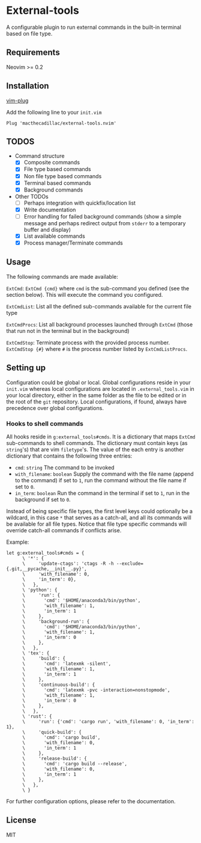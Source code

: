 # External-tools

A configurable plugin to run external commands in the built-in terminal based on
file type.

## Requirements

Neovim >= 0.2

## Installation

[vim-plug](https://github.com/junegunn/vim-plug)

Add the following line to your `init.vim`

```vim
Plug 'macthecadillac/external-tools.nvim'
```

## TODOS

- Command structure
  - [x] Composite commands
  - [x] File type based commands
  - [x] Non file type based commands
  - [x] Terminal based commands
  - [x] Background commands

- Other TODOs
  - [ ] Perhaps integration with quickfix/location list
  - [x] Write documentation
  - [ ] Error handling for failed background commands (show a simple message and perhaps redirect output from `stderr` to a temporary buffer and display)
  - [x] List available commands
  - [x] Process manager/Terminate commands

## Usage

The following commands are made available:

`ExtCmd`: `ExtCmd {cmd}` where `cmd` is the sub-command you defined (see the
section below). This will execute the command you configured.

`ExtCmdList`: List all the defined sub-commands available for the current file
type

`ExtCmdProcs`: List all background processes launched through `ExtCmd`
(those that run not in the terminal but in the background)

`ExtCmdStop`: Terminate process with the provided process number.  `ExtCmdStop
{#}` where `#` is the process number listed by `ExtCmdListProcs`.

## Setting up

Configuration could be global or local. Global configurations reside in your
`init.vim` whereas local configurations are located in `.external_tools.vim` in
your local directory, either in the same folder as the file to be edited or in
the root of the `git` repository. Local configurations, if found, always have
precedence over global configurations.

### Hooks to shell commands

All hooks reside in `g:external_tools#cmds`. It is a dictionary that maps
`ExtCmd` sub-commands to shell commands. The dictionary must contain keys (as
`string`'s) that are vim `filetype`'s. The value of the each entry is another
dictionary that contains the following three entries:

  - `cmd`: `string` The command to be invoked
  - `with_filename`: `boolean` Supply the command with the file name (append to
    the command) if set to `1`, run the command without the file name if set to
    `0`.
  - `in_term`: `boolean` Run the command in the terminal if set to `1`, run in the
    background if set to `0`.

Instead of being specific file types, the first level keys could optionally be a
wildcard, in this case `*` that serves as a catch-all, and all its commands will
be available for all file types. Notice that file type specific commands will
override catch-all commands if conflicts arise.

Example:

```vim
let g:external_tools#cmds = {
      \ '*': {
      \     'update-ctags': 'ctags -R -h --exclude={.git,__pycache,__init__.py}',
      \     'with_filename': 0,
      \     'in_term': 0},
      \   },
      \ 'python': {
      \     'run': {
      \       'cmd': '$HOME/anaconda3/bin/python',
      \       'with_filename': 1,
      \       'in_term': 1
      \     },
      \     'background-run': {
      \       'cmd': '$HOME/anaconda3/bin/python',
      \       'with_filename': 1,
      \       'in_term': 0
      \     },
      \   },
      \ 'tex': {
      \     'build': {
      \       'cmd': 'latexmk -silent',
      \       'with_filename': 1,
      \       'in_term': 1
      \     },
      \     'continuous-build': {
      \       'cmd': 'latexmk -pvc -interaction=nonstopmode',
      \       'with_filename': 1,
      \       'in_term': 0
      \     },
      \   },
      \ 'rust': {
      \     'run': {'cmd': 'cargo run', 'with_filename': 0, 'in_term': 1},
      \     'quick-build': {
      \       'cmd': 'cargo build',
      \       'with_filename': 0,
      \       'in_term': 1
      \     },
      \     'release-build': {
      \       'cmd': 'cargo build --release',
      \       'with_filename': 0,
      \       'in_term': 1
      \     },
      \   },
      \ }
```

For further configuration options, please refer to the documentation.

## License

MIT
